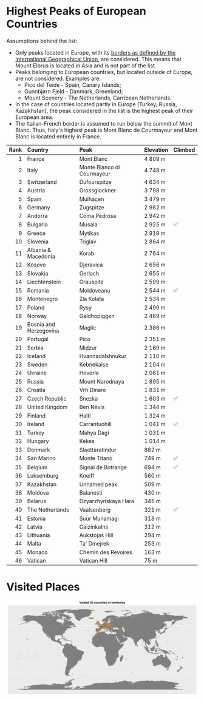 # Highest Peaks of European Countries

Assumptions behind the list:

* Only peaks located in Europe, with its [borders as defined by the International Geographical Union](https://en.wikipedia.org/wiki/Boundaries_between_the_continents_of_Earth#Europe_and_Asia), are considered. This means that Mount Elbrus is located in Asia and is not part of the list.
* Peaks belonging to European countries, but located outside of Europe, are not considered. Examples are:
    * Pico del Teide - Spain, Canary Islands;
    * Gunnbjørn Fjeld - Danmark, Greenland;
    * Mount Scenery - The Netherlands, Carribean Netherlands.
* In the case of countries located partly in Europe (Turkey, Russia, Kazakhstan), the peak considered in the list is the highest peak of their European area.
* The Italian-French border is assumed to run below the summit of Mont Blanc. Thus, Italy's highest peak is Mont Blanc de Courmayeur and Mont Blanc is located entirely in France.


| Rank|Country                |Peak                       |Elevation |Climbed             |
|----:|:----------------------|:--------------------------|:---------|:-------------------|
|    1|France                 |Mont Blanc                 |4 809 m   |                    |
|    2|Italy                  |Monte Bianco di Courmayeur |4 748 m   |                    |
|    3|Switzerland            |Dufourspitze               |4 634 m   |                    |
|    4|Austria                |Grossglockner              |3 798 m   |                    |
|    5|Spain                  |Mulhacen                   |3 479 m   |                    |
|    6|Germany                |Zugspitze                  |2 962 m   |                    |
|    7|Andorra                |Coma Pedrosa               |2 942 m   |                    |
|    8|Bulgaria               |Musala                     |2 925 m   | :white_check_mark: |
|    9|Greece                 |Mytikas                    |2 919 m   |                    |
|   10|Slovenia               |Triglav                    |2 864 m   |                    |
|   11|Albania & Macedonia    |Korab                      |2 764 m   |                    |
|   12|Kosovo                 |Djeravica                  |2 656 m   |                    |
|   13|Slovakia               |Gerlach                    |2 655 m   |                    |
|   14|Liechtenstein          |Grauspitz                  |2 599 m   |                    |
|   15|Romania                |Moldoveanu                 |2 544 m   | :white_check_mark: |
|   16|Montenegro             |Zla Kolata                 |2 534 m   |                    |
|   17|Poland                 |Rysy                       |2 499 m   |                    |
|   18|Norway                 |Galdhopiggen               |2 469 m   |                    |
|   19|Bosnia and Herzegovina |Maglic                     |2 386 m   |                    |
|   20|Portugal               |Pico                       |2 351 m   |                    |
|   21|Serbia                 |Midzur                     |2 169 m   |                    |
|   22|Iceland                |Hvannadalshnukur           |2 110 m   |                    |
|   23|Sweden                 |Kebnekaise                 |2 104 m   |                    |
|   24|Ukraine                |Hoverla                    |2 061 m   |                    |
|   25|Russia                 |Mount Narodnaya            |1 895 m   |                    |
|   26|Croatia                |Vrh Dinare                 |1 831 m   |                    |
|   27|Czech Republic         |Snezka                     |1 603 m   | :white_check_mark: |
|   28|United Kingdom         |Ben Nevis                  |1 344 m   |                    |
|   29|Finland                |Halti                      |1 324 m   |                    |
|   30|Ireland                |Carrantuohill              |1 041 m   | :white_check_mark: |
|   31|Turkey                 |Mahya Dagi                 |1 031 m   |                    |
|   32|Hungary                |Kekes                      |1 014 m   |                    |
|   33|Denmark                |Slaettaratindur            |882 m     |                    |
|   34|San Marino             |Monte Titano               |749 m     | :white_check_mark: |
|   35|Belgium                |Signal de Botrange         |694 m     | :white_check_mark: |
|   36|Luksemburg             |Kneiff                     |560 m     |                    |
|   37|Kazakhstan             |Unnamed peak               |509 m     |                    |
|   38|Moldova                |Balanesti                  |430 m     |                    |
|   39|Belarus                |Dzyarzhynskaya Hara        |345 m     |                    |
|   40|The Netherlands        |Vaalsenberg                |321 m     | :white_check_mark: |
|   41|Estonia                |Suur Munamagi              |318 m     |                    |
|   42|Latvia                 |Gaizinkalns                |312 m     |                    |
|   43|Lithuania              |Aukstojas Hill             |294 m     |                    |
|   44|Malta                  |Ta' Dmejrek                |253 m     |                    |
|   45|Monaco                 |Chemin des Revoires        |163 m     |                    |
|   46|Vatican                |Vatican Hill               |75 m      |                    |

# Visited Places

![](img/visited_places.png)